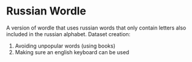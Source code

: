 # Russian Wordle
 A version of wordle that uses russian words that only contain letters also included in the russian alphabet.
 Dataset creation:
 1. Avoiding unpopular words (using books)
 2. Making sure an english keyboard can be used
